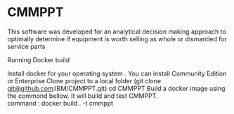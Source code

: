 # CMMPPT
This software was developed for an analytical decision making approach to optimally determine if equipment is worth selling as whole or dismantled for service parts

Running Docker build

Install docker for your operating system . You can install Community Edition or Enterprise
Clone project to a local folder (git clone git@github.com:IBM/CMMPPT.git)
cd CMMPPT
Build a docker image using the commond bellow. It will build and test CMMPPT.  
   command : docker build . -t cmmppt



